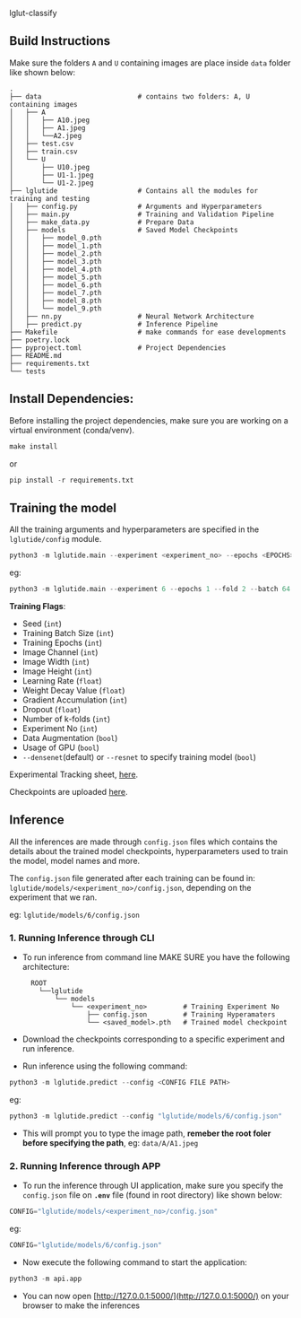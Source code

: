  lglut-classify

## Build Instructions

Make sure the folders `A` and `U` containing images are place inside `data` folder like shown below:

```
.
├── data                        # contains two folders: A, U containing images
│   ├── A
│   │   ├── A10.jpeg
│   │   ├── A1.jpeg
│   │   └──A2.jpeg
│   ├── test.csv
│   ├── train.csv
│   └── U
│       ├── U10.jpeg
│       ├── U1-1.jpeg
│       └── U1-2.jpeg
├── lglutide                    # Contains all the modules for training and testing
│   ├── config.py               # Arguments and Hyperparameters
│   ├── main.py                 # Training and Validation Pipeline
│   ├── make_data.py            # Prepare Data
│   ├── models                  # Saved Model Checkpoints
│   │   ├── model_0.pth
│   │   ├── model_1.pth
│   │   ├── model_2.pth
│   │   ├── model_3.pth
│   │   ├── model_4.pth
│   │   ├── model_5.pth
│   │   ├── model_6.pth
│   │   ├── model_7.pth
│   │   ├── model_8.pth
│   │   └── model_9.pth
│   ├── nn.py                   # Neural Network Architecture
│   ├── predict.py              # Inference Pipeline
├── Makefile                    # make commands for ease developments
├── poetry.lock
├── pyproject.toml              # Project Dependencies
├── README.md
├── requirements.txt
└── tests

```

## Install Dependencies:

Before installing the project dependencies, make sure you are working on a virtual environment (conda/venv).

```python
make install
```
or
```python
pip install -r requirements.txt
```

## Training the model

All the training arguments and hyperparameters are specified in the `lglutide/config` module.

```python
python3 -m lglutide.main --experiment <experiment_no> --epochs <EPOCHS> --batch <BATCH>
```
eg:
```python
python3 -m lglutide.main --experiment 6 --epochs 1 --fold 2 --batch 64
```
**Training Flags**:

- Seed (`int`)
- Training Batch Size (`int`)
- Training Epochs (`int`)
- Image Channel (`int`)
- Image Width (`int`)
- Image Height (`int`)
- Learning Rate (`float`)
- Weight Decay Value  (`float`)
- Gradient Accumulation (`int`)
- Dropout (`float`)
- Number of k-folds (`int`)
- Experiment No (`int`)
- Data Augmentation (`bool`)
- Usage of GPU (`bool`)
- `--densenet`(default) or `--resnet` to specify training model  (`bool`)

Experimental Tracking sheet, [here](https://docs.google.com/spreadsheets/d/1DmFIhJwqj8ycNwWOrjpQC0-0WqSbJ-j2mNQz9H3F-Zc/edit?usp=sharing).

Checkpoints are uploaded [here](https://1drv.ms/f/s!Aprh41uH8yH1gcgVAU4c6iVMpqxP2Q?e=W6YBo3).


## Inference

All the inferences are made through `config.json` files which contains the details about the trained model checkpoints, hyperparameters used to train the model, model names and more.

The `config.json` file generated after each training can be found in: ```lglutide/models/<experiment_no>/config.json```, depending on the experiment that we ran.

eg:
```lglutide/models/6/config.json```



### 1. Running Inference through CLI

- To run inference from command line MAKE SURE you have the following architecture:
    ```
      ROOT
        └──lglutide
            └── models
                └── <experiment_no>         # Training Experiment No
                    ├── config.json         # Training Hyperamaters
                    └── <saved_model>.pth   # Trained model checkpoint
    ```

-   Download the checkpoints corresponding to a specific experiment and run inference.

- Run inference using the following command:

```python
python3 -m lglutide.predict --config <CONFIG FILE PATH>
```
eg:
```python
python3 -m lglutide.predict --config "lglutide/models/6/config.json"
```
- This will prompt you to type the image path, **remeber the root foler before specifying the path**, eg: `data/A/A1.jpeg`


### 2. Running Inference through APP

- To run the inference through UI application, make sure you specify the `config.json` file on **`.env`** file (found in root directory) like shown below:
```python
CONFIG="lglutide/models/<experiment_no>/config.json"
```
eg:
```python
CONFIG="lglutide/models/6/config.json"
```


- Now execute the following command to start the application:

```python
python3 -m api.app
```

- You can now open [http://127.0.0.1:5000/](http://127.0.0.1:5000/) on your browser to make the inferences
